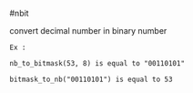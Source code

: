 #nbit

convert decimal number in binary number

``Ex :``

`nb_to_bitmask(53, 8) is equal to "00110101"`

`bitmask_to_nb("00110101") is equal to 53`

